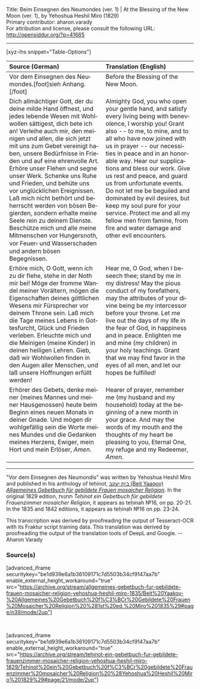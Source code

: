 <html>
<head></head>
<body>
Title: Beim Einsegnen des Neumondes (ver. 1) | At the Blessing of the New Moon (ver. 1), by Yehoshua Heshil Miro (1829)<br />
Primary contributor: aharon.varady<br />
For attribution and license, please consult the following URL: <a href="http://opensiddur.org/?p=41665">http://opensiddur.org/?p=41665</a>
<p />
<hr />

[xyz-ihs snippet="Table-Options"]<table style="margin-left: auto; margin-right: auto;" class="draggable">
<thead><tr><th id="x" style="text-align: left;">Source (German)</th><th style="text-align: left;">Translation (English)</th></tr></thead>
<tbody>
<tr><td style="vertical-align:top;">
<div class="german" lang="de" style="text-align: left;">
<span class="instruction">Vor dem Einsegnen des Neumondes.</span>[foot]sieh Anhang.[/foot]
</div></td>

<td style="vertical-align:top;">
<div class="english" lang="en" style="text-align: left;">
<span class="instruction">Before the Blessing of the New Moon.</span>
</div></td></tr>


<tr><td style="vertical-align:top;">
<div class="german" lang="de">
Dich allmächtiger Gott, 
der du deine milde Hand öffnest, 
und jedes lebende Wesen mit Wohlwollen sättigest, 
dich bete ich an! 
Verleihe auch mir, 
den meinigen und allen, 
die sich jetzt mit uns zum Gebet vereinigt haben, 
unsere Bedürfnisse 
in Frieden 
und auf eine ehrenvolle Art. 
Erhöre unser Flehen 
und segne unser Werk. 
Schenke uns Ruhe und Frieden, 
und behüte uns vor unglücklichen Ereignissen. 
Laß mich nicht bethört und beherrscht werden von bösen Begierden, 
sondern erhalte meine Seele rein zu deinem Dienste. 
Beschütze mich und alle meine Mitmenschen 
vor Hungersnoth, 
vor Feuer⸗ und Wasserschaden 
und andern bösen Begegnissen. 
</div></td>

<td style="vertical-align:top;">
<div class="english" lang="en" style="text-align: left;">
Almighty God, 
you who open your gentle hand, 
and satisfy every living being with benevolence, 
I worship you! 
Grant also --
to me, to mine, 
and to all who have now joined with us in prayer --
our necessities 
in peace 
and in an honorable way. 
Hear our supplications 
and bless our work. 
Give us rest and peace, 
and guard us from unfortunate events. 
Do not let me be beguiled and dominated by evil desires, 
but keep my soul pure for your service. 
Protect me and all my fellow men 
from famine, 
from fire and water damage 
and other evil encounters. 
</div></td></tr>


<tr><td style="vertical-align:top;">
<div class="german" lang="de">
Erhöre mich, O Gott, wenn ich zu dir flehe, 
stehe in der Noth mir bei! 
Möge der fromme Wandel meiner Vorältern, 
mögen die Eigenschaften deines göttlichen 
Wesens mir Fürsprecher vor deinem Throne sein. 
Laß mich die Tage meines Lebens 
in Gottesfurcht, Glück und Frieden verleben. 
Erleuchte mich und die Meinigen (meine Kinder) 
in deinen heiligen Lehren. 
Gieb, daß wir Wohlwollen finden 
in den Augen aller Menschen, 
und laß unsere Hoffnungen erfüllt werden! 
</div></td>

<td style="vertical-align:top;">
<div class="english" lang="en" style="text-align: left;">
Hear me, O God, when I beseech thee; 
stand by me in my distress! 
May the pious conduct of my forefathers, 
may the attributes of your divine being 
be my intercessor before your throne. 
Let me live out the days of my life 
in the fear of God, in happiness and in peace. 
Enlighten me and mine (my children) 
in your holy teachings. 
Grant that we may find favor 
in the eyes of all men, 
and let our hopes be fulfilled! 
</div></td></tr>


<tr><td style="vertical-align:top;">
<div class="german" lang="de">
Erhörer des Gebets, 
denke meiner (meines Mannes und meiner Hausgenossen) 
heute beim Beginn eines neuen Monats in deiner Gnade. 
Und mögen dir wohlgefällig sein die Worte meines Mundes 
und die Gedanken meines Herzens, 
Ewiger, mein Hort und mein Erlöser, 
<em>Amen</em>.
</div></td>

<td style="vertical-align:top;">
<div class="english" lang="en" style="text-align: left;">
Hearer of prayer, 
remember me (my husband and my household) 
today at the beginning of a new month in your grace. 
And may the words of my mouth 
and the thoughts of my heart 
be pleasing to you, Eternal One, my refuge and my Redeemer, 
<em>Amen</em>.
</div></td></tr>
</tbody></table>


<hr />

"Vor dem Einsegnen des Neumondis" was written by Yehoshua Heshil Miro and published in his anthology of teḥinot, <a href="/?p=41365">בית יעקב (Beit Yaaqov) <em>Allgemeines Gebetbuch für gebildete Frauen mosaicher Religion</em></a>. In the original 1829 edition, תחנות <em>Teḥinot ein Gebetbuch für gebildete Frauenzimmer mosaicher Religion</em>, it appears as teḥinah №16, on pp. 20-21. In the 1835 and 1842 editions, it appears as teḥinah №16 on pp. 23-24.  

This transcription was derived by proofreading the output of Tesseract-OCR with its Fraktur script training data. This translation was derived by proofreading the output of the translation tools of DeepL and Google. --Aharon Varady

<h3>Source(s)</h3>

[advanced_iframe securitykey="be1d939e6a1b36109171c7d5503b34cf9147aa7b" enable_external_height_workaround="true" src="https://archive.org/stream/allgemeines-gebetbuch-fur-gebildete-frauen-mosaicher-religion-yehoshua-heshil-miro-1835/Beit%20Yaakov-%20Allgemeines%20Gebetbuch%20f%C3%BCr%20Gebildete%20Frauen%20Mosaicher%20Religion%20%281st%20ed.%20Miro%201835%29#page/n39/mode/2up"]

&nbsp;

[advanced_iframe securitykey="be1d939e6a1b36109171c7d5503b34cf9147aa7b" enable_external_height_workaround="true" src="https://archive.org/stream/tehinot-ein-gebetbuch-fur-gebildete-frauenzimmer-mosaicher-religion-yehoshua-heshil-miro-1829/Tehinot%20ein%20Gebetbuch%20f%C3%BCr%20gebildete%20Frauenzimmer%20mosaicher%20Religion%20%28Yehoshua%20Heshil%20Miro%201829%29#page/21/mode/2up"]

&nbsp;
</body>
</html>